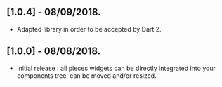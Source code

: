 ## [1.0.4] - 08/09/2018.

* Adapted library in order to be accepted by Dart 2.

## [1.0.0] - 08/08/2018.

* Initial release : all pieces widgets can be directly integrated into your components tree, can be
moved and/or resized.
